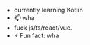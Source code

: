 - currently learning Kotlin
- 📫 wha
- fuck js/ts/react/vue.
- ⚡ Fun fact: wha

<!---
ynckz/ynckz is a ✨ special ✨ repository because its `README.md` (this file) appears on your GitHub profile.
You can click the Preview link to take a look at your changes.
--->
